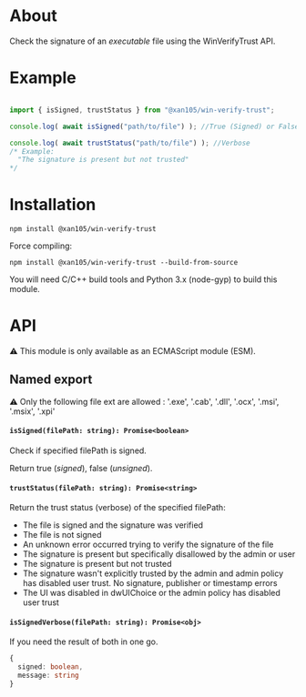 About
=====

Check the signature of an _executable_ file using the WinVerifyTrust API.

Example
=======

```js

import { isSigned, trustStatus } from "@xan105/win-verify-trust";

console.log( await isSigned("path/to/file") ); //True (Signed) or False

console.log( await trustStatus("path/to/file") ); //Verbose
/* Example: 
  "The signature is present but not trusted"
*/
```

Installation
============

```
npm install @xan105/win-verify-trust
```

Force compiling:
```
npm install @xan105/win-verify-trust --build-from-source
```

You will need C/C++ build tools and Python 3.x (node-gyp) to build this module.<br />

API
===

⚠️ This module is only available as an ECMAScript module (ESM).

## Named export

⚠️ Only the following file ext are allowed : '.exe', '.cab', '.dll', '.ocx', '.msi', '.msix', '.xpi'

#### `isSigned(filePath: string): Promise<boolean>`

Check if specified filePath is signed.

Return true (_signed_), false (_unsigned_).

#### `trustStatus(filePath: string): Promise<string>`

Return the trust status (verbose) of the specified filePath:

- The file is signed and the signature was verified
- The file is not signed
- An unknown error occurred trying to verify the signature of the file
- The signature is present but specifically disallowed by the admin or user
- The signature is present but not trusted
- The signature wasn't explicitly trusted by the admin and admin policy has disabled user trust. No signature, publisher or timestamp errors
- The UI was disabled in dwUIChoice or the admin policy has disabled user trust

#### `isSignedVerbose(filePath: string): Promise<obj>`

If you need the result of both in one go.

```ts
{
  signed: boolean,
  message: string
}
```
